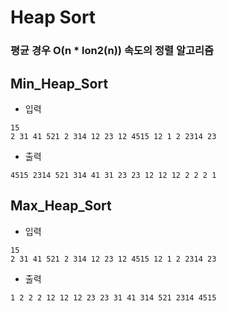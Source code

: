 # Heap Sort

### 평균 경우 O(n * lon2(n)) 속도의 정렬 알고리즘

## Min_Heap_Sort
- 입력
```
15
2 31 41 521 2 314 12 23 12 4515 12 1 2 2314 23
```

- 출력
```
4515 2314 521 314 41 31 23 23 12 12 12 2 2 2 1 
```

## Max_Heap_Sort
- 입력
```
15
2 31 41 521 2 314 12 23 12 4515 12 1 2 2314 23
```

- 출력
```
1 2 2 2 12 12 12 23 23 31 41 314 521 2314 4515
```
